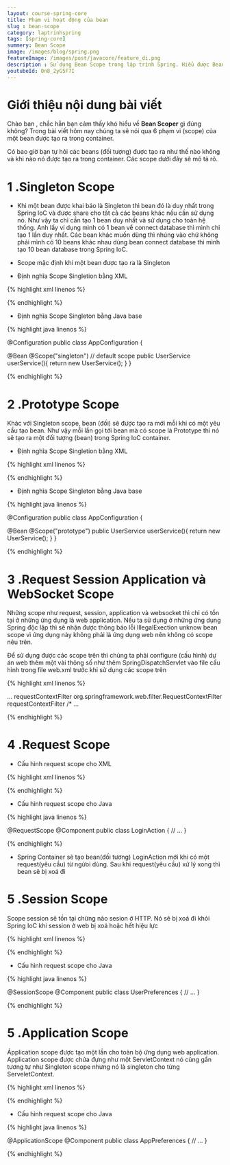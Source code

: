 ```yaml
---
layout: course-spring-core
title: Phạm vi hoạt động của bean
slug : bean-scope
category: laptrinhspring
tags: [spring-core]
summery: Bean Scope
image: /images/blog/spring.png
featureImage: /images/post/javacore/feature_di.png
description : Sử dụng Bean Scope trong lập trình Spring. Hiểu được Bean Scope là gì. Hướng dẫn sử dụng Bean Scope trong lập trình Spring.
youtubeId: 0n8_2yG5F7I
---
```


# **Giới thiệu nội dung bài viết**

Chào ban , chắc hẳn bạn cảm thấy khó hiểu về <b>Bean Scoper</b>  gì đúng không? Trong bài viết hôm nay chúng ta sẽ nói qua 6 phạm vi (scope) của một bean được tạo ra trong container.

Có bao giờ bạn tự hỏi các beans (đối tượng) được tạo ra như thế nào không và khi nào nó được tạo ra trong container. Các scope dưới đây sẽ mô tả rõ.


# **1 .Singleton Scope**

- Khi một bean được khai báo là Singleton thì bean đó là duy nhất trong Spring IoC và được share cho tất cả các beans khác nếu cần sử dụng nó. Như vậy ta chỉ cần tạo 1 bean duy nhất và sử dụng cho toàn hệ thống. Anh lấy ví dụng mình có 1 bean về connect database thì mình chỉ tạo 1 lần duy nhất. Các bean khác muốn dùng thì nhúng vào chứ không phải mình có 10 beans khác nhau dùng bean connect database thì mình tạo 10 bean database trong Spring IoC.

- Scope mặc định khi một bean được tạo ra là Singleton

- Định nghĩa Scope Singletion bằng XML


{% highlight xml linenos %}

<bean id="accountService" class="com.foo.DefaultAccountService"/>

<!-- the following is equivalent, though redundant (singleton scope is the default) -->
<bean id="accountService" class="com.foo.DefaultAccountService" scope="singleton"/>

{% endhighlight %}

- Định nghĩa Scope Singleton bằng Java base

{% highlight java linenos %}

@Configuration
public class AppConfiguration {

 @Bean
 @Scope("singleton") // default scope 
 public UserService userService(){
  return new UserService();
 }
}

{% endhighlight %}

# **2 .Prototype Scope**

Khác với Singleton scope, bean (đối) sẽ được tạo ra mới mỗi khi có một yêu cầu tạo bean. Như vậy mỗi lần gọi tới bean mà có scope là Prototype thì nó sẽ tạo ra một đối tượng (bean) trong Spring IoC container.

- Định nghĩa Scope Singletion bằng XML


{% highlight xml linenos %}

<bean id="accountService" class="com.foo.DefaultAccountService" scope="prototype"/>

{% endhighlight %}

- Định nghĩa Scope Singleton bằng Java base

{% highlight java linenos %}

@Configuration
public class AppConfiguration {

 @Bean
 @Scope("prototype")
 public UserService userService(){
  return new UserService();
 }
}

{% endhighlight %}

# **3 .Request Session Application và WebSocket Scope**

Những scope như request, session, application và websocket thì chỉ có tồn tại ở những ứng dụng là web application. Nếu ta sử dụng ở những ứng dụng Spring độc lập thì sẽ nhận được thông báo lỗi IllegalExection unknow bean scope vì ứng dụng này không phải là ứng dụng web nên không có scope nêu trên.

Để sử dụng được các scope trên thì chúng ta phải configure (cấu hình) dự án web thêm một vài thông số như thêm SpringDispatchServlet vào file cấu hình trong file web.xml trước khi sử dụng các scope trên

{% highlight xml linenos %}

<web-app>
    ...
    <filter>
        <filter-name>requestContextFilter</filter-name>
        <filter-class>org.springframework.web.filter.RequestContextFilter</filter-class>
    </filter>
    <filter-mapping>
        <filter-name>requestContextFilter</filter-name>
        <url-pattern>/*</url-pattern>
    </filter-mapping>
    ...
</web-app>

{% endhighlight %}


# **4 .Request Scope**

- Cấu hình request scope cho XML

{% highlight xml linenos %}

<bean id="loginAction" class="com.foo.LoginAction" scope="request"/>

{% endhighlight %}

- Cấu hình request scope cho Java

{% highlight java linenos %}

@RequestScope
@Component
public class LoginAction {
    // ...
}

{% endhighlight %}

- Spring Container sẽ tạo bean(đối tương) LoginAction mới khi có một request(yêu cầu) từ ngừoi dùng. Sau khi request(yêu cầu) xử lý xong thì bean sẽ bị xoá đi


# **5 .Session Scope**

Scope session sẽ tồn tại chừng nào sesion ở HTTP. Nó sẽ bị xoá đi khỏi Spring IoC khi session ở web bị xoá hoặc hết hiệu lực

{% highlight xml linenos %}

<bean id="loginAction" class="com.foo.LoginAction" scope="session"/>

{% endhighlight %}

- Cấu hình request scope cho Java

{% highlight java linenos %}

@SessionScope
@Component
public class UserPreferences {
    // ...
}

{% endhighlight %}

# **5 .Application Scope**

Ápplication scope được tạo một lần cho toàn bộ ứng dụng web application. Application scope được chứa đựng như một ServletContext nó cũng gần tương tự như Singleton scope nhưng nó là singleton cho từng ServeletContext.

{% highlight xml linenos %}

<bean id="appPreferences" class="com.foo.AppPreferences" scope="application"/>

{% endhighlight %}

- Cấu hình request scope cho Java

{% highlight java linenos %}

@ApplicationScope
@Component
public class AppPreferences {
    // ...
}

{% endhighlight %}




